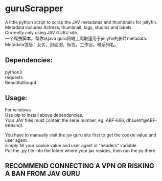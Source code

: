 # guruScrapper

A little python script to scrap the JAV metadatas and thumbnails for jellyfin.  
Metadata includes Actress, thumbnail, tags, studios and labels.  
Currently only using JAV GURU site.  
一个爬虫脚本，帮你从java guru网站上爬取适用于jellyfin的影片metadata.  
Metadata包括：女优，封面图，标签，工作室，和系列名。  

## Dependencies:

python3  
requests  
BeautifulSoup4  

## Usage:
For windows  
Use pip to install above dependencies.  
Your JAV files must contain the serie number, eg. ABF-666, dhsuehf@ABF-666shrjf.  


You have to manually visit the jav guru site first to get the cookie value and user agent.  
simply fill your cookie value and user agent in "headers" variable.  
Put the .py file into the folder where your jav resides, then run the py there.  

## RECOMMEND CONNECTING A VPN OR RISKING A BAN FROM JAV GURU
